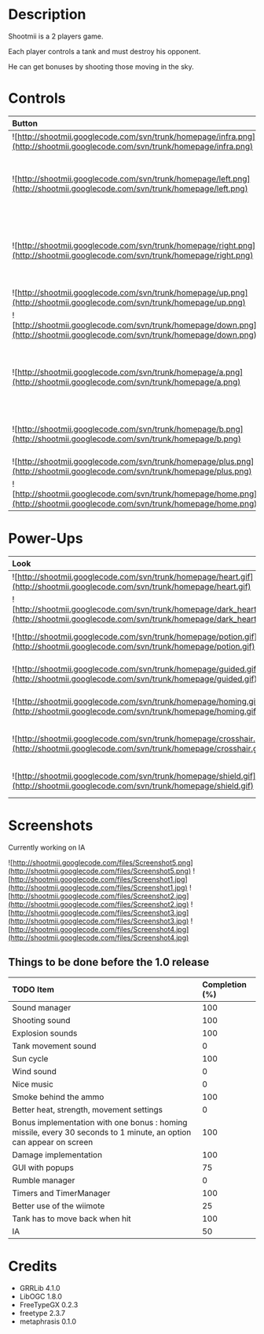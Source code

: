 # Description #
Shootmii is a 2 players game.

Each player controls a tank and must destroy his opponent.

He can get bonuses by shooting those moving in the sky.


# Controls #
| **Button** | **Description** |
|:-----------|:----------------|
| ![http://shootmii.googlecode.com/svn/trunk/homepage/infra.png](http://shootmii.googlecode.com/svn/trunk/homepage/infra.png) | Moves the cursor |
| ![http://shootmii.googlecode.com/svn/trunk/homepage/left.png](http://shootmii.googlecode.com/svn/trunk/homepage/left.png) | Moves the tank to the left / Rotates left a guided missile |
| ![http://shootmii.googlecode.com/svn/trunk/homepage/right.png](http://shootmii.googlecode.com/svn/trunk/homepage/right.png) | Moves the tank to the right / Rotates right a guided missile |
| ![http://shootmii.googlecode.com/svn/trunk/homepage/up.png](http://shootmii.googlecode.com/svn/trunk/homepage/up.png) | Rises the cannon |
| ![http://shootmii.googlecode.com/svn/trunk/homepage/down.png](http://shootmii.googlecode.com/svn/trunk/homepage/down.png) | Lower the cannon |
| ![http://shootmii.googlecode.com/svn/trunk/homepage/a.png](http://shootmii.googlecode.com/svn/trunk/homepage/a.png) | Hold : Increase shooting power, Release : Shoot the missile |
| ![http://shootmii.googlecode.com/svn/trunk/homepage/b.png](http://shootmii.googlecode.com/svn/trunk/homepage/b.png) | Uses your bonus if you have one |
| ![http://shootmii.googlecode.com/svn/trunk/homepage/plus.png](http://shootmii.googlecode.com/svn/trunk/homepage/plus.png) | Debug mode      |
| ![http://shootmii.googlecode.com/svn/trunk/homepage/home.png](http://shootmii.googlecode.com/svn/trunk/homepage/home.png) | Exit the game   |


# Power-Ups #
| **Look** | **Name** | **Description** |
|:---------|:---------|:----------------|
| ![http://shootmii.googlecode.com/svn/trunk/homepage/heart.gif](http://shootmii.googlecode.com/svn/trunk/homepage/heart.gif) | The heart |recover your life |
| ![http://shootmii.googlecode.com/svn/trunk/homepage/dark_heart.gif](http://shootmii.googlecode.com/svn/trunk/homepage/dark_heart.gif) | The false heart | lower your life |
| ![http://shootmii.googlecode.com/svn/trunk/homepage/potion.gif](http://shootmii.googlecode.com/svn/trunk/homepage/potion.gif) | The fury potion | increase your fury jauge |
| ![http://shootmii.googlecode.com/svn/trunk/homepage/guided.gif](http://shootmii.googlecode.com/svn/trunk/homepage/guided.gif) | The guided missile | guided using left and right |
| ![http://shootmii.googlecode.com/svn/trunk/homepage/homing.gif](http://shootmii.googlecode.com/svn/trunk/homepage/homing.gif) | The homing missile | locks and follows your enemy |
| ![http://shootmii.googlecode.com/svn/trunk/homepage/crosshair.gif](http://shootmii.googlecode.com/svn/trunk/homepage/crosshair.gif) | The crosshair | shows the trajectory of your ammo |
| ![http://shootmii.googlecode.com/svn/trunk/homepage/shield.gif](http://shootmii.googlecode.com/svn/trunk/homepage/shield.gif) | The force shield | protects your tank |


# Screenshots #

Currently working on IA

![http://shootmii.googlecode.com/files/Screenshot5.png](http://shootmii.googlecode.com/files/Screenshot5.png)
![http://shootmii.googlecode.com/files/Screenshot1.jpg](http://shootmii.googlecode.com/files/Screenshot1.jpg)
![http://shootmii.googlecode.com/files/Screenshot2.jpg](http://shootmii.googlecode.com/files/Screenshot2.jpg)
![http://shootmii.googlecode.com/files/Screenshot3.jpg](http://shootmii.googlecode.com/files/Screenshot3.jpg)
![http://shootmii.googlecode.com/files/Screenshot4.jpg](http://shootmii.googlecode.com/files/Screenshot4.jpg)

## Things to be done before the 1.0 release ##
| **TODO Item** | **Completion (%)** |
|:--------------|:-------------------|
| Sound manager | 100                |
| Shooting sound | 100                |
| Explosion sounds | 100                |
| Tank movement sound | 0                  |
| Sun cycle     | 100                |
| Wind sound    | 0                  |
| Nice music    | 0                  |
| Smoke behind the ammo | 100                |
| Better heat, strength, movement settings | 0                  |
| Bonus implementation with one bonus : homing missile, every 30 seconds to 1 minute, an option can appear on screen | 100                |
| Damage implementation | 100                |
| GUI with popups | 75                 |
| Rumble manager | 0                  |
| Timers and TimerManager | 100                |
| Better use of the wiimote | 25                 |
| Tank has to move back when hit | 100                |
| IA            | 50                 |

# Credits #
  * GRRLib 4.1.0
  * LibOGC 1.8.0
  * FreeTypeGX 0.2.3
  * freetype 2.3.7
  * metaphrasis 0.1.0